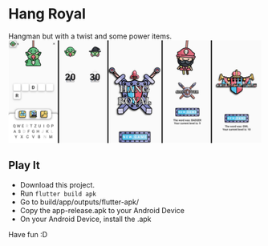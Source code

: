# Hang Royal

Hangman but with a twist and some power items.
![Image of App Screens](./assets/images/github/screens_combined.jpg)

## Play It

- Download this project.
- Run ``` flutter build apk ```
- Go to build/app/outputs/flutter-apk/
- Copy the app-release.apk to your Android Device
- On your Android Device, install the .apk

Have fun :D